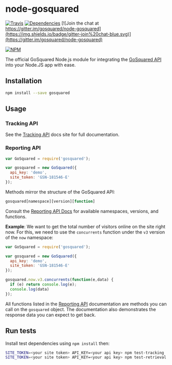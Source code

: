 # node-gosquared

[![Travis](https://api.travis-ci.org/gosquared/node-gosquared.svg)](https://travis-ci.org/gosquared/node-gosquared)
[![Dependencies](https://david-dm.org/gosquared/node-gosquared.svg)](https://david-dm.org/gosquared/node-gosquared)
[![Join the chat at https://gitter.im/gosquared/node-gosquared](https://img.shields.io/badge/gitter-join%20chat-blue.svg)](https://gitter.im/gosquared/node-gosquared)

[![NPM](https://nodei.co/npm/gosquared.png?downloads=true&downloadRank=true&stars=true)](https://www.npmjs.com/package/gosquared)

The official GoSquared Node.js module for integrating the [GoSquared API][docs] into your Node.JS app with ease.

## Installation

```bash
npm install --save gosquared
```

## Usage

### Tracking API

See the [Tracking API][tracking-docs] docs site for full documentation.

### Reporting API

```javascript
var GoSquared = require('gosquared');

var gosquared = new GoSquared({
  api_key: 'demo',
  site_token: 'GSN-181546-E'
});
```

Methods mirror the structure of the GoSquared API:

```javascript
gosquared[namespace][version][function]
```

Consult the [Reporting API Docs][reporting-docs] for available namespaces, versions, and functions.

**Example**: We want to get the total number of visitors online on the site right now. For this, we need to use the `concurrents` function under the `v3` version of the `now` namespace:

```javascript
var GoSquared = require('gosquared');

var gosquared = new GoSquared({
  api_key: 'demo',
  site_token: 'GSN-181546-E'
});

gosquared.now.v3.concurrents(function(e,data) {
  if (e) return console.log(e);
  console.log(data)
});
```

All functions listed in the [Reporting API][reporting-docs] documentation are methods you can call on the ```gosquared``` object. The documentation also demonstrates the response data you can expect to get back.

## Run tests

Install test dependencies using ```npm install``` then:

```bash
SITE_TOKEN=<your site token> API_KEY=<your api key> npm test-tracking
SITE_TOKEN=<your site token> API_KEY=<your api key> npm test-retrieval
```

[reporting-docs]: https://gosquared.com/developer/api/
[tracking-docs]: https://gosquared.com/docs/tracking/api/
[docs]: https://gosquared.com/docs
